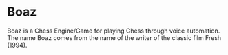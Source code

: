 # Boaz

Boaz is a Chess Engine/Game for playing Chess through voice automation. The name Boaz comes from the name of the writer of the classic film Fresh (1994).
